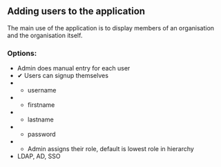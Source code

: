 ## Adding users to the application
The main use of the application is to display members of an organisation and the organisation itself.


### Options:
- Admin does manual entry for each user
- ✔ Users can signup themselves
- - username
- - firstname
- - lastname
- - password
- - Admin assigns their role, default is lowest role in hierarchy
- LDAP, AD, SSO



